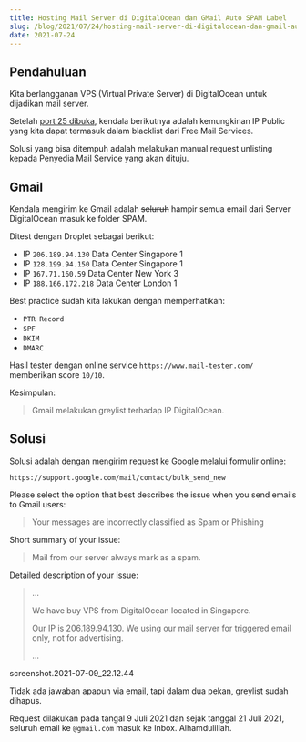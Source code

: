 ```yaml
---
title: Hosting Mail Server di DigitalOcean dan GMail Auto SPAM Label
slug: /blog/2021/07/24/hosting-mail-server-di-digitalocean-dan-gmail-auto-spam-label/
date: 2021-07-24
---
```


## Pendahuluan

Kita berlangganan VPS (Virtual Private Server) di DigitalOcean untuk dijadikan mail server.

Setelah [port 25 dibuka][link_1], kendala berikutnya adalah kemungkinan IP Public yang kita dapat termasuk dalam blacklist dari Free Mail Services.

Solusi yang bisa ditempuh adalah melakukan manual request unlisting kepada Penyedia Mail Service yang akan dituju.

[link_1]: /blog/2021/07/07/hosting-mail-server-di-digitalocean-dan-block-port-25/

## Gmail

Kendala mengirim ke Gmail adalah <strike>seluruh</strike> hampir semua email dari Server DigitalOcean masuk ke folder SPAM.

Ditest dengan Droplet sebagai berikut:

 - IP `206.189.94.130` Data Center Singapore 1
 - IP `128.199.94.150` Data Center Singapore 1
 - IP `167.71.160.59` Data Center New York 3
 - IP  `188.166.172.218` Data Center London 1

Best practice sudah kita lakukan dengan memperhatikan:

 - `PTR Record`
 - `SPF`
 - `DKIM`
 - `DMARC`

Hasil tester dengan online service `https://www.mail-tester.com/` memberikan score `10/10`.

Kesimpulan:

> Gmail melakukan greylist terhadap IP DigitalOcean.

## Solusi

Solusi adalah dengan mengirim request ke Google melalui formulir online:

```
https://support.google.com/mail/contact/bulk_send_new
```

Please select the option that best describes the issue when you send emails to Gmail users:

> Your messages are incorrectly classified as Spam or Phishing

Short summary of your issue:

> Mail from our server always mark as a spam.

Detailed description of your issue:

> ...
>
> We have buy VPS from DigitalOcean located in Singapore.
>
> Our IP is 206.189.94.130. We using our mail server for triggered email only, not for advertising.
>
> ...

screenshot.2021-07-09_22.12.44

Tidak ada jawaban apapun via email, tapi dalam dua pekan, greylist sudah dihapus.

Request dilakukan pada tangal 9 Juli 2021 dan sejak tanggal 21 Juli 2021, seluruh email ke `@gmail.com` masuk ke Inbox. Alhamdulillah.